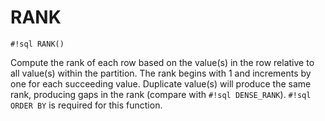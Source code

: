 # RANK
`#!sql RANK()`

Compute the rank of each row based on the value(s) in the row relative to all value(s) within the partition.
The rank begins with 1 and increments by one for each succeeding value. Duplicate value(s) will produce
the same rank, producing gaps in the rank (compare with `#!sql DENSE_RANK`). `#!sql ORDER BY` is required for this function.


